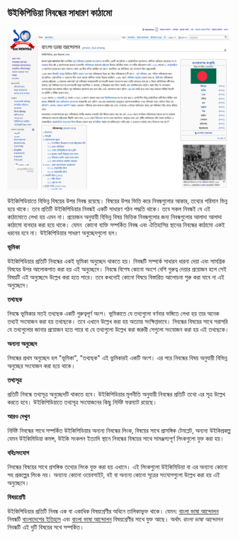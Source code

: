 ## উইকিপিডিয়া নিবন্ধের সাধারণ কাঠামো

![উইকিপিডিয়া নিবন্ধের সাধারণ কাঠামো](images/language-movement-article-screenshot.jpg)

উইকিপিডিয়াতে বিভিন্ন বিষয়ের উপর নিবন্ধ রয়েছে। বিষয়ের উপর ভিত্তি করে নিবন্ধগুলোর আকার, তথ্যের পরিমান ভিন্ন হয়ে থাকে। তবে প্রতিটি উইকিপিডিয়ার নিবন্ধই একটি সাধারণ গঠন পদ্ধতি থাকে। তবে সকল নিবন্ধই যে এই কাঠামোতে লেখা হয় এমন না। প্রয়োজন অনুযায়ী বিভিন্ন বিষয় ভিত্তিক নিবন্ধগুলোর জন্য নিবন্ধগুলোর আলাদা আলাদা কাঠামো ব্যবহার করা হয়ে থাকে। যেমন&nbsp; কোনো ব্যক্তি সম্পর্কিত নিবন্ধ এবং ঐতিহাসির স্থানের নিবন্ধের কাঠামো একই ধরনের হবে না। উইকিপিডিয়ার সাধরণ অনুচ্ছেদগুলো হল।

**ভূমিকা**

উইকিপিডিয়ার প্রতিটি নিবন্ধের একই ভূমিকা অনুচ্ছেদ থাকতে হয়। নিবন্ধটি সম্পর্কে সাধারন ধারনা দেয়া এবং সামগ্রিক বিষযের উপর আলোকপাত করা হয় এই অনুচ্ছেদে। নিবন্ধে বিশেষ কোনো অংশে বেশি গুরুত্ব দেয়ার প্রয়োজন হলে সেই বিষয়টি এই অনুচ্ছেদে উল্লেখ করা হতে পারে। তবে কখনোই কোনো বিষয়ে বিস্তারিত আলোচনা শুরু করা যাবে না এই অনুচ্ছেদে।


**তথ্যছক**

নিবন্ধে ভূমিকার মতই তথ্যছক একটি গুরুত্বপূর্ণ অংশ। ভূমিকাতে যে তথ্যগুলো বর্ণনার ভঙ্গিতে লেখা হয় তার অনেক তথ্যই সংযোজন করা হয় তথ্যছকে। তবে এখানে উল্লেখ করা হয় অত্যান্ত সংক্ষিপ্তভাবে। নিবন্ধের বিষয়ের সাথে সরাসরি যে তথ্যগুলোর জানার প্রয়োজন হতে পারে বা যে তথ্যগুলো উল্লেখ করা জরুরী সেগুলো সংযোজন করা হয় এই তথ্যছকে।

**অন্যন্য অনুচ্ছেদ**

নিবন্ধের প্রথম অনুচ্ছেদ হল "ভূমিকা", "তথ্যছক" এই ভুমিকারই একটি অংশ। এর পরে নিবন্ধের বিষয় অনুযায়ী বিভিন্ন অনুচ্ছের সংযোজন করা হয়ে থাকে।

**তথ্যসূত্র**

প্রতিটি নিবন্ধে তথ্যসূত্র অনুচ্ছেদটি থাকতে হবে। উইকিপিডিয়ার মূলনীতি অনুযায়ী নিবন্ধের প্রতিটি তথ্যে এর সূত্র উল্লেখ করতে হবে। উইকিপিডিয়াতে তথ্যসূত্র সংযোজনের কিছু নির্দিষ্ট ফরম্যাট রয়েছে।

**আরও দেখুন**

নির্দিষ্ট নিবন্ধের সাথে সম্পর্কিত উইকিপিডিয়ার অন্যন্য নিবন্ধের লিংক, বিষয়ের সাথে প্রাসঙ্গিক টেমপ্লেট, অন্যন্য উইকিপ্রকল্প যেমন উইকিমিডিয়া কমন্স, উইকি সংকলন ইত্যাদি স্থানে নিবন্ধের বিষয়ের সাথে সামঞ্জস্যপূর্ণ লিংকগুলো যুক্ত করা হয়।

**বহিঃসংযোগ**

নিবন্ধের বিষয়ের সাথে প্রসঙ্গিক তথ্যের লিংক যুক্ত করা হয় এখানে। এই লিংকগুলো উইকিমিডিয়া বা এর অন্যান্য কোনো সহ প্রকল্পের লিংক নয়। অন্যান্য কোনো ওয়েবসাইট, বই বা অন্যন্য কোনো সূত্রের সংযোগগুলো উল্লেখ করা হয় এই অনুচ্ছেদে।

**বিষয়শ্রেণী**

উইকিপিডিয়ার প্রতিটি নিবন্ধ এক বা একাধিক বিষয়শ্রেণীর অধিনে তালিকাভুক্ত থাকে। যেমন: [বাংলা ভাষা আন্দোলন](https://bn.wikipedia.org/wiki/%E0%A6%AC%E0%A6%BE%E0%A6%82%E0%A6%B2%E0%A6%BE_%E0%A6%AD%E0%A6%BE%E0%A6%B7%E0%A6%BE_%E0%A6%86%E0%A6%A8%E0%A7%8D%E0%A6%A6%E0%A7%8B%E0%A6%B2%E0%A6%A8) নিবন্ধটি [বাংলাদেশের ইতিহাস](https://bn.wikipedia.org/wiki/%E0%A6%AC%E0%A6%BF%E0%A6%B7%E0%A6%AF%E0%A6%BC%E0%A6%B6%E0%A7%8D%E0%A6%B0%E0%A7%87%E0%A6%A3%E0%A7%80:%E0%A6%AC%E0%A6%BE%E0%A6%82%E0%A6%B2%E0%A6%BE%E0%A6%A6%E0%A7%87%E0%A6%B6%E0%A7%87%E0%A6%B0_%E0%A6%87%E0%A6%A4%E0%A6%BF%E0%A6%B9%E0%A6%BE%E0%A6%B8) এবং [বাংলা ভাষা আন্দোলন](https://bn.wikipedia.org/wiki/%E0%A6%AC%E0%A6%BF%E0%A6%B7%E0%A6%AF%E0%A6%BC%E0%A6%B6%E0%A7%8D%E0%A6%B0%E0%A7%87%E0%A6%A3%E0%A7%80:%E0%A6%AC%E0%A6%BE%E0%A6%82%E0%A6%B2%E0%A6%BE_%E0%A6%AD%E0%A6%BE%E0%A6%B7%E0%A6%BE_%E0%A6%86%E0%A6%A8%E0%A7%8D%E0%A6%A6%E0%A7%8B%E0%A6%B2%E0%A6%A8) বিষয়শ্রেণীর সাথে যুক্ত আছে।  অর্থাৎ *বাংলা ভাষা আন্দোলন* নিবন্ধটি এই দুটি বিষয়ের সথে সম্পর্কিত।  